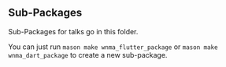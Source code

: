## Sub-Packages

Sub-Packages for talks go in this folder.

You can just run `mason make wnma_flutter_package` or `mason make wnma_dart_package` to create a new sub-package.

